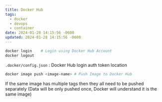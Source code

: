 ```yaml
---
title: Docker Hub
tags:
  - docker
  - devops
  - container
date: 2024-01-28 14:15:56 -0600
updated: 2024-01-28 14:15:56 -0600
---
```


````bash
docker login 	# Login using Docker Hub Account
docker logout
````

`.docker/config.json` : Docker Hub login auth token location

````bash
docker image push <image-name> # Push Image to Docker Hub
````

If the same image has multiple tags then they all need to be pushed separately (Data will be only pushed once, Docker will understand it is the same image)
